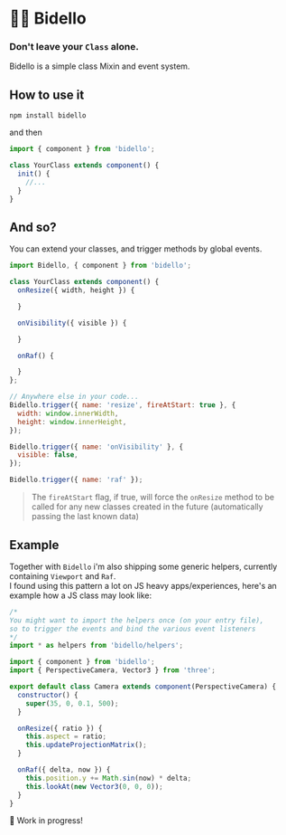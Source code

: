 # 👨‍🏫 Bidello
### Don't leave your `Class` alone.

Bidello is a simple class Mixin and event system.


## How to use it
```
npm install bidello
```

and then

```javascript
import { component } from 'bidello';

class YourClass extends component() {
  init() {
    //...
  }
}
```

## And so?
You can extend your classes, and trigger methods by global events.

```javascript
import Bidello, { component } from 'bidello';

class YourClass extends component() {
  onResize({ width, height }) {

  }

  onVisibility({ visible }) {

  }

  onRaf() {

  }
};

// Anywhere else in your code...
Bidello.trigger({ name: 'resize', fireAtStart: true }, {
  width: window.innerWidth,
  height: window.innerHeight,
});

Bidello.trigger({ name: 'onVisibility' }, {
  visible: false,
});

Bidello.trigger({ name: 'raf' });
```

> The `fireAtStart` flag, if true, will force the `onResize` method to be called for any new classes created in the future (automatically passing the last known data)


## Example
Together with `Bidello` i'm also shipping some generic helpers, currently containing `Viewport` and `Raf`.  
I found using this pattern a lot on JS heavy apps/experiences, here's an example how a JS class may look like:

```javascript
/*
You might want to import the helpers once (on your entry file),
so to trigger the events and bind the various event listeners
*/
import * as helpers from 'bidello/helpers';

import { component } from 'bidello';
import { PerspectiveCamera, Vector3 } from 'three';

export default class Camera extends component(PerspectiveCamera) {
  constructor() {
    super(35, 0, 0.1, 500);
  }

  onResize({ ratio }) {
    this.aspect = ratio;
    this.updateProjectionMatrix();
  }

  onRaf({ delta, now }) {
    this.position.y += Math.sin(now) * delta;
    this.lookAt(new Vector3(0, 0, 0));
  }
}
```


🚨 Work in progress!
